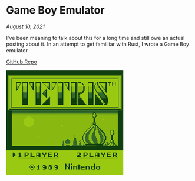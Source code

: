 # Game Boy Emulator
*August 10, 2021*

I've been meaning to talk about this for a long time and still owe an actual posting about it. In an attempt to get familliar with Rust, I wrote a Game Boy emulator.

[GitHub Repo](https://github.com/ablakey/gameboy)

![Tetris on Gameboy Emulator](tetris.gif)
